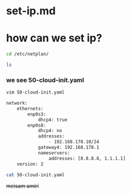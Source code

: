 # set-ip.md

# how can we set ip?

```bash 
cd /etc/netplan/
```
```bash
ls 
```
### we see 50-cloud-init.yaml

```bash
vim 50-cloud-init.yaml
```
```bash 
network:
    ethernets:
        enp0s3:
            dhcp4: true
        enp0s8:
            dhcp4: no
            addresses:
                - 192.168.178.10/24
            gateway4: 192.168.178.1
            nameservers:
                addresses: [8.8.8.8, 1.1.1.1]
    version: 2
```
```bash
cat 50-cloud-init.yaml
```
~~meisam amiri~~
